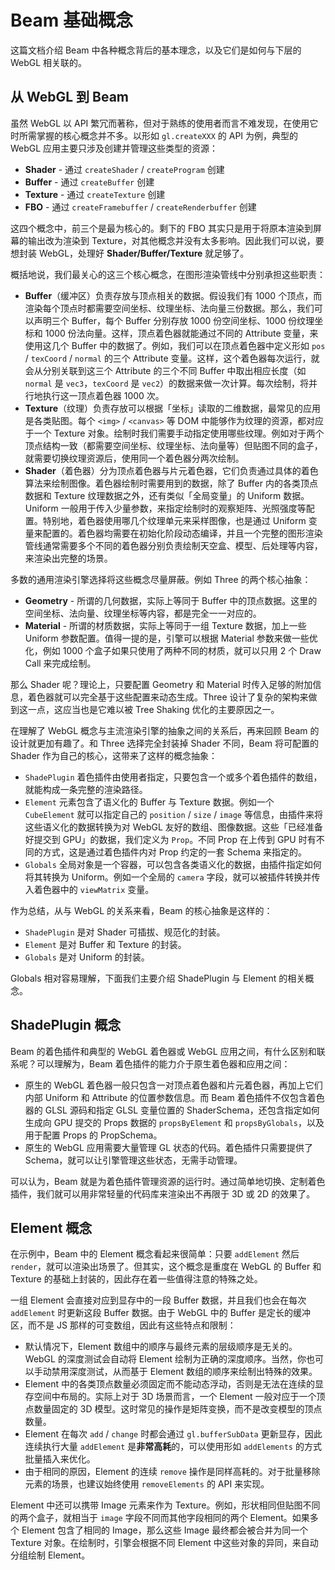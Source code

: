 # Beam 基础概念
这篇文档介绍 Beam 中各种概念背后的基本理念，以及它们是如何与下层的 WebGL 相关联的。


## 从 WebGL 到 Beam
虽然 WebGL 以 API 繁冗而著称，但对于熟练的使用者而言不难发现，在使用它时所需掌握的核心概念并不多。以形如 `gl.createXXX` 的 API 为例，典型的 WebGL 应用主要只涉及创建并管理这些类型的资源：

* **Shader** - 通过 `createShader` / `createProgram` 创建
* **Buffer** - 通过 `createBuffer` 创建
* **Texture** - 通过 `createTexture` 创建
* **FBO** - 通过 `createFramebuffer` / `createRenderbuffer` 创建

这四个概念中，前三个是最为核心的。剩下的 FBO 其实只是用于将原本渲染到屏幕的输出改为渲染到 Texture，对其他概念并没有太多影响。因此我们可以说，要想封装 WebGL，处理好 **Shader/Buffer/Texture** 就足够了。

概括地说，我们最关心的这三个核心概念，在图形渲染管线中分别承担这些职责：

* **Buffer**（缓冲区）负责存放与顶点相关的数据。假设我们有 1000 个顶点，而渲染每个顶点时都需要空间坐标、纹理坐标、法向量三份数据。那么，我们可以声明三个 Buffer，每个 Buffer 分别存放 1000 份空间坐标、1000 份纹理坐标和 1000 份法向量。这样，顶点着色器就能通过不同的 Attribute 变量，来使用这几个 Buffer 中的数据了。例如，我们可以在顶点着色器中定义形如 `pos` / `texCoord` / `normal` 的三个 Attribute 变量。这样，这个着色器每次运行，就会从分别关联到这三个 Attribute 的三个不同 Buffer 中取出相应长度（如 `normal` 是 `vec3`，`texCoord` 是 `vec2`）的数据来做一次计算。每次绘制，将并行地执行这一顶点着色器 1000 次。
* **Texture**（纹理）负责存放可以根据「坐标」读取的二维数据，最常见的应用是各类贴图。每个 `<img>` / `<canvas>` 等 DOM 中能够作为纹理的资源，都对应于一个 Texture 对象。绘制时我们需要手动指定使用哪些纹理。例如对于两个顶点结构一致（都需要空间坐标、纹理坐标、法向量等）但贴图不同的盒子，就需要切换纹理资源后，使用同一个着色器分两次绘制。
* **Shader**（着色器）分为顶点着色器与片元着色器，它们负责通过具体的着色算法来绘制图像。着色器绘制时需要用到的数据，除了 Buffer 内的各类顶点数据和 Texture 纹理数据之外，还有类似「全局变量」的 Uniform 数据。Uniform 一般用于传入少量参数，来指定绘制时的观察矩阵、光照强度等配置。特别地，着色器使用哪几个纹理单元来采样图像，也是通过 Uniform 变量来配置的。着色器均需要在初始化阶段动态编译，并且一个完整的图形渲染管线通常需要多个不同的着色器分别负责绘制天空盒、模型、后处理等内容，来渲染出完整的场景。

多数的通用渲染引擎选择将这些概念尽量屏蔽。例如 Three 的两个核心抽象：

* **Geometry** - 所谓的几何数据，实际上等同于 Buffer 中的顶点数据。这里的空间坐标、法向量、纹理坐标等内容，都是完全一一对应的。
* **Material** - 所谓的材质数据，实际上等同于一组 Texture 数据，加上一些 Uniform 参数配置。值得一提的是，引擎可以根据 Material 参数来做一些优化，例如 1000 个盒子如果只使用了两种不同的材质，就可以只用 2 个 Draw Call 来完成绘制。

那么 Shader 呢？理论上，只要配置 Geometry 和 Material 时传入足够的附加信息，着色器就可以完全基于这些配置来动态生成。Three 设计了复杂的架构来做到这一点，这应当也是它难以被 Tree Shaking 优化的主要原因之一。

在理解了 WebGL 概念与主流渲染引擎的抽象之间的关系后，再来回顾 Beam 的设计就更加有趣了。和 Three 选择完全封装掉 Shader 不同，Beam 将可配置的 Shader 作为自己的核心，这带来了这样的概念抽象：

* `ShadePlugin` 着色插件由使用者指定，只要包含一个或多个着色插件的数组，就能构成一条完整的渲染路径。
* `Element` 元素包含了语义化的 Buffer 与 Texture 数据。例如一个 `CubeElement` 就可以指定自己的 `position` / `size` / `image` 等信息，由插件来将这些语义化的数据转换为对 WebGL 友好的数组、图像数据。这些「已经准备好提交到 GPU」的数据，我们定义为 `Prop`。不同 Prop 在上传到 GPU 时有不同的方式，这是通过着色插件内对 Prop 约定的一套 Schema 来指定的。
* `Globals` 全局对象是一个容器，可以包含各类语义化的数据，由插件指定如何将其转换为 Uniform。例如一个全局的 `camera` 字段，就可以被插件转换并传入着色器中的 `viewMatrix` 变量。

作为总结，从与 WebGL 的关系来看，Beam 的核心抽象是这样的：

* `ShadePlugin` 是对 Shader 可插拔、规范化的封装。
* `Element` 是对 Buffer 和 Texture 的封装。
* `Globals` 是对 Uniform 的封装。

Globals 相对容易理解，下面我们主要介绍 ShadePlugin 与 Element 的相关概念。


## ShadePlugin 概念
Beam 的着色插件和典型的 WebGL 着色器或 WebGL 应用之间，有什么区别和联系呢？可以理解为，Beam 着色插件的能力介于原生着色器和应用之间：

* 原生的 WebGL 着色器一般只包含一对顶点着色器和片元着色器，再加上它们内部 Uniform 和 Attribute 的位置参数信息。而 Beam 着色插件不仅包含着色器的 GLSL 源码和指定 GLSL 变量位置的 ShaderSchema，还包含指定如何生成向 GPU 提交的 Props 数据的 `propsByElement` 和 `propsByGlobals`，以及用于配置 Props 的 PropSchema。
* 原生的 WebGL 应用需要大量管理 GL 状态的代码。着色插件只需要提供了 Schema，就可以让引擎管理这些状态，无需手动管理。

可以认为，Beam 就是为着色插件管理资源的运行时。通过简单地切换、定制着色插件，我们就可以用非常轻量的代码库来渲染出不再限于 3D 或 2D 的效果了。


## Element 概念
在示例中，Beam 中的 Element 概念看起来很简单：只要 `addElement` 然后 `render`，就可以渲染出场景了。但其实，这个概念是重度在 WebGL 的 Buffer 和 Texture 的基础上封装的，因此存在着一些值得注意的特殊之处。

一组 Element 会直接对应到显存中的一段 Buffer 数据，并且我们也会在每次 `addElement` 时更新这段 Buffer 数据。由于 WebGL 中的 Buffer 是定长的缓冲区，而不是 JS 那样的可变数组，因此有这些特点和限制：

* 默认情况下，Element 数组中的顺序与最终元素的层级顺序是无关的。WebGL 的深度测试会自动将 Element 绘制为正确的深度顺序。当然，你也可以手动禁用深度测试，从而基于 Element 数组的顺序来绘制出特殊的效果。
* Element 中的各类顶点数量必须固定而不能动态浮动，否则是无法在连续的显存空间中布局的。实际上对于 3D 场景而言，一个 Element 一般对应于一个顶点数量固定的 3D 模型。这时常见的操作是矩阵变换，而不是改变模型的顶点数量。
* Element 在每次 `add` / `change` 时都会通过 `gl.bufferSubData` 更新显存，因此连续执行大量 `addElement` 是**非常高耗**的，可以使用形如 `addElements` 的方式批量插入来优化。
* 由于相同的原因，Element 的连续 `remove` 操作是同样高耗的。对于批量移除元素的场景，也建议始终使用 `removeElements` 的 API 来实现。

Element 中还可以携带 Image 元素来作为 Texture。例如，形状相同但贴图不同的两个盒子，就相当于 `image` 字段不同而其他字段相同的两个 Element。如果多个 Element 包含了相同的 Image，那么这些 Image 最终都会被合并为同一个 Texture 对象。在绘制时，引擎会根据不同 Element 中这些对象的异同，来自动分组绘制 Element。

